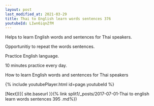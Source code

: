 ```yaml
---
layout: post
last_modified_at: 2021-03-29
title: Thai to English learn words sentences 376 
youtubeId: LIwn6iqnZfM
---
```

 
 
Helps to learn English words and sentences for Thai speakers.

Opportunitiy to repeat the words sentences. 

Practice English language. 
 
10 minutes practice every day. 
 
How to learn English words and sentences for Thai speakers 
 
{% include youtubePlayer.html id=page.youtubeId %}
 
 
[Next]({{ site.baseurl }}{% link  split1/_posts/2017-07-01-Thai to english learn words sentences 395 .md%})
 

